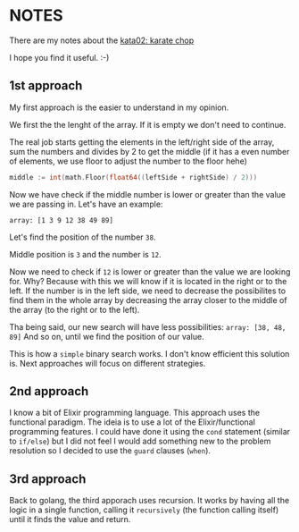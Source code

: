 # NOTES

There are my notes about the [kata02: karate chop](http://codekata.com/kata/kata02-karate-chop/)

I hope you find it useful. :-)

## 1st approach

My first approach is the easier to understand in my opinion.

We first the the lenght of the array. If it is empty we don't need to continue. 

The real job starts getting the elements in the left/right side of the array, sum the numbers and divides by 2 to get the middle (if it has a even number of elements, we use floor to adjust the number to the floor hehe)
```go
middle := int(math.Floor(float64((leftSide + rightSide) / 2)))
```

Now we have check if the middle number is lower or greater than the value we are passing in.
Let's have an example:

```array: [1 3 9 12 38 49 89]```

Let's find the position of the number `38`.

Middle position is `3` and the number is `12`.

Now we need to check if `12` is lower or greater than the value we are looking for. Why? Because with this we will know if it is located in the right or to the left. If the number is in the left side, we need to decrease the possibilites to find them in the whole array by decreasing the array closer to the middle of the array (to the right or to the left).

Tha being said, our new search will have less possibilities: `array: [38, 48, 89]`
And so on, until we find the position of our value.

This is how a `simple` binary search works. I don't know efficient this solution is. Next approaches will focus on different strategies.

## 2nd approach

I know a bit of Elixir programming language. This approach uses the functional paradigm.
The ideia is to use a lot of the Elixir/functional programming features. I could have done it using
the `cond` statement (similar to `if/else`) but I did not feel I would add something new to the problem resolution so I decided to use the `guard` clauses (`when`).

## 3rd approach

Back to golang, the third apporach uses recursion. It works by having all the logic in a single function,
calling it `recursively` (the function calling itself) until it finds the value and return.